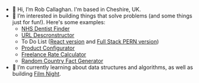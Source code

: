 - 👋 Hi, I’m Rob Callaghan. I'm based in Cheshire, UK.
- 👀 I’m interested in building things that solve problems (and some things just for fun!). Here's some examples:
  - [NHS Dentist Finder](https://nhs-dentist-finder.netlify.app/)
  - [URL Descronstructor](https://robdcal.github.io/url-deconstructor/)
  - To Do List ([React version](https://robdcal.github.io/todo-react/) and [Full Stack PERN version](https://robdcal.github.io/todo-fullstack/))
  - [Product Configurator](https://www.bluechiptechnology.com/beta/configurator/)
  - [Freelance Rate Calculator](https://www.virtual-headquarters.com/freelance-rate-calculator/)
  - [Random Country Fact Generator](https://robdcal.github.io/random-country-fact-generator/)
- 🌱 I’m currently learning about data structures and algorithms, as well as building [Film Night](https://github.com/robdcal/film-night-app).

